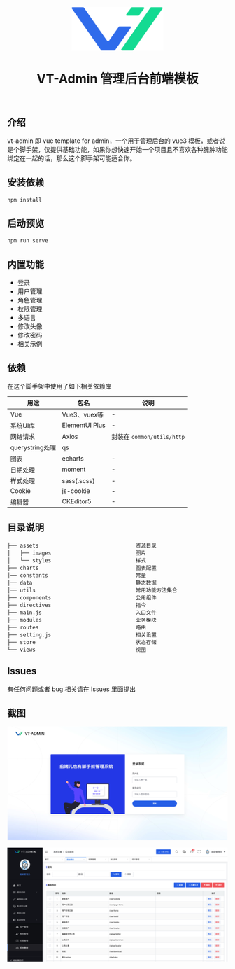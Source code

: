 <p align="center">
    <a href="http://vt-admin.duckpear.com" target="_blank" rel="noopener noreferrer"><img height="100" src="src/assets/logo.svg"></a>
    <h1 align="center">VT-Admin 管理后台前端模板</h1>
    <br>
</p>

## 介绍

vt-admin 即 vue template for admin，一个用于管理后台的 vue3 模板，或者说是个脚手架，仅提供基础功能，如果你想快速开始一个项目且不喜欢各种臃肿功能绑定在一起的话，那么这个脚手架可能适合你。

## 安装依赖

```bash
npm install
````

## 启动预览

```bash
npm run serve
```

## 内置功能

- 登录
- 用户管理
- 角色管理
- 权限管理
- 多语言
- 修改头像
- 修改密码
- 相关示例

## 依赖

在这个脚手架中使用了如下相关依赖库

| 用途            | 包名             | 说明                      |
|---------------|----------------|-------------------------|
| Vue           | Vue3、vuex等     | -                       |
| 系统UI库         | ElementUI Plus | -                       |
| 网络请求          | Axios          | 封装在 `common/utils/http` |
| querystring处理 | qs             |                         |
| 图表            | echarts        | -                       |
| 日期处理          | moment         | -                       |
| 样式处理          | sass(.scss)    | -                       |
| Cookie        | js-cookie      | -                       |
| 编辑器           | CKEditor5      | -                       |

## 目录说明

```
├── assets                               资源目录
│   ├── images                           图片
│   └── styles                           样式
├── charts                               图表配置
│── constants                            常量
│── data                                 静态数据
│── utils                                常用功能方法集合
├── components                           公用组件
├── directives                           指令
├── main.js                              入口文件
├── modules                              业务模块
├── routes                               路由
├── setting.js                           相关设置
├── store                                状态存储
└── views                                视图
```

## Issues

有任何问题或者 bug 相关请在 Issues 里面提出


## 截图

![src/assets/images/screenshot-login.png](src/assets/images/screenshot-login.png)

![src/assets/images/screenshot-list.png](src/assets/images/screenshot-list.png)
